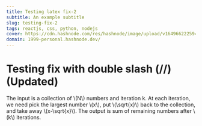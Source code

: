 ```yaml
---
title: Testing latex fix-2
subtitle: An example subtitle
slug: testing-fix-2
tags: reactjs, css, python, nodejs
cover: https://cdn.hashnode.com/res/hashnode/image/upload/v1649662225945/7f_c6UxhR.jpg?auto=compress
domain: 1999-personal.hashnode.dev/
---
```


# Testing fix with double slash (//) (Updated)
The input is a collection of \\(N\\) numbers and iteration k. 
At each iteration, we need pick the largest number \\(x\\), put \\(\\sqrt{x}\\) back to the collection, and take away \\(x-\\sqrt{x}\\). 
The output is sum of remaining numbers after \\(k\\) iterations.


